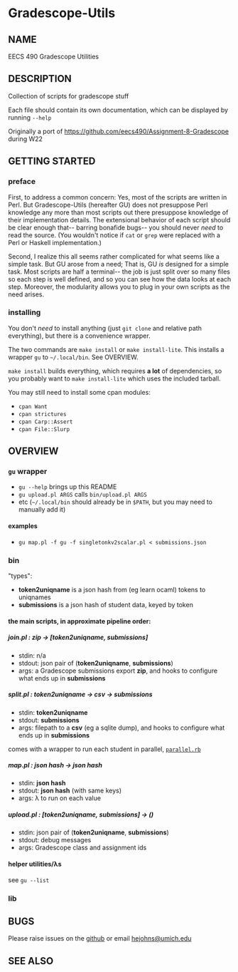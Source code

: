 # Gradescope-Utils

## NAME
EECS 490 Gradescope Utilities

## DESCRIPTION
Collection of scripts for gradescope stuff

Each file should contain its own documentation, which can be displayed by running `--help`

Originally a port of
<https://github.com/eecs490/Assignment-8-Gradescope>
during W22

## GETTING STARTED

### preface
First, to address a common concern:
Yes, most of the scripts are written in Perl.
But Gradescope-Utils (hereafter GU) does not presuppose Perl knowledge
any more than most scripts out there presuppose knowledge of their implementation details.
The extensional behavior of each script should be clear enough that--
barring bonafide bugs--
you should never *need* to read the source.
(You wouldn't notice if `cat` or `grep` were replaced with a Perl or Haskell implementation.)

Second, I realize this all seems rather complicated for what seems like a simple task.
But GU arose from a need; That is, GU *is* designed for a simple task.
Most scripts are half a terminal--
the job is just split over so many files so each step is well defined,
and so you can see how the data looks at each step.
Moreover, the modularity allows you to plug in your own scripts as the need arises.
### installing
You don't *need* to install anything (just `git clone` and relative path everything),
but there is a convenience wrapper.

The two commands are
`make install`
or `make install-lite`.
This installs a wrapper `gu` to `~/.local/bin`.
See OVERVIEW.

`make install` builds everything, which requires **a lot** of dependencies,
so you probably want to `make install-lite` which uses the included tarball.

You may still need to install some cpan modules:
- `cpan Want`
- `cpan strictures`
- `cpan Carp::Assert`
- `cpan File::Slurp`

## OVERVIEW
### `gu` wrapper
- `gu --help` brings up this README
- `gu upload.pl ARGS` calls `bin/upload.pl ARGS`
- etc
(`~/.local/bin` should already be in `$PATH`, but you may need to manually add it)

#### examples
- `gu map.pl -f gu -f singletonkv2scalar.pl < submissions.json`

### bin
"types":

- **token2uniqname** is a json hash from (eg learn ocaml) tokens to uniqnames
- **submissions** is a json hash of student data, keyed by token

#### the main scripts, in approximate pipeline order:
##### join.pl : **zip** → [**token2uniqname**, **submissions**]
- stdin: n/a
- stdout: json pair of (**token2uniqname**, **submissions**)
- args: a Gradescope submissions export **zip**, and hooks to configure what ends up in **submissions**

##### split.pl : **token2uniqname** → **csv** → **submissions**
- stdin: **token2uniqname**
- stdout: **submissions**
- args: filepath to a **csv** (eg a sqlite dump),
and hooks to configure what ends up in **submissions**

comes with a wrapper to run each student in parallel, [`parallel.rb`](#parallelrb)

##### map.pl : **json hash** → **json hash**
- stdin: **json hash**
- stdout: **json hash** (with same keys)
- args: λ to run on each value

##### upload.pl : [**token2uniqname**, **submissions**] → ()
- stdin: json pair of (**token2uniqname**, **submissions**)
- stdout: debug messages
- args: Gradescope class and assignment ids

#### helper utilities/λs
see `gu --list`

### lib

## BUGS
Please raise issues on the [github](https://github.com/eecs490/gradescope-utils)
or email [hejohns@umich.edu](mailto:hejohns@umich.edu)
## SEE ALSO
